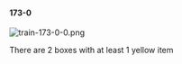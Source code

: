 #### 173-0
![train-173-0-0.png](https://github.com/lil-lab/nlvr/raw/master/nlvr/train/images/49/train-173-0-0.png "train-173-0-0.png")

There are 2 boxes with at least 1 yellow item
